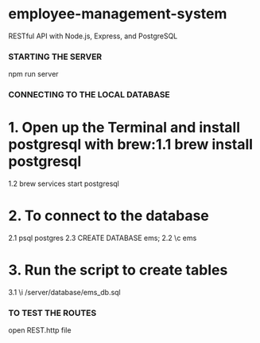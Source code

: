 # employee-management-system
RESTful API with Node.js, Express, and PostgreSQL

### STARTING THE SERVER
npm run server

### CONNECTING TO THE LOCAL DATABASE
# 1. Open up the Terminal and install postgresql with brew:1.1 brew install postgresql
1.2 brew services start postgresql
# 2. To connect to the database
2.1 psql postgres
2.3 CREATE DATABASE ems;
2.2 \c ems
# 3. Run the script to create tables
3.1 \i /server/database/ems_db.sql


### TO TEST THE ROUTES
open REST.http file
